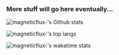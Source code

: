 ### More stuff will go here eventually...

![magneticflux-'s Github stats](https://github-readme-stats.vercel.app/api?username=magneticflux-&count_private=true&show_icons=true&theme=dark)

![magneticflux-'s top langs](https://github-readme-stats.vercel.app/api/top-langs/?username=magneticflux-&langs_count=10&theme=dark)

![magneticflux-'s wakatime stats](https://github-readme-stats.vercel.app/api/wakatime?username=magneticflux_&theme=dark)
